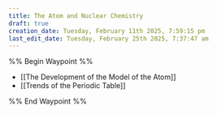 ```yaml
---
title: The Atom and Nuclear Chemistry
draft: true
creation_date: Tuesday, February 11th 2025, 7:59:15 pm
last_edit_date: Tuesday, February 25th 2025, 7:37:47 am
---
```


%% Begin Waypoint %%

- [[The Development of the Model of the Atom]]
- [[Trends of the Periodic Table]]

%% End Waypoint %%
